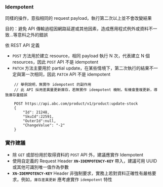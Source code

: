 ### Idempotent
同樣的操作，意指相同的 request payload，執行第二次以上並不會改變結果

目的：避免 API 傳輸過程因網路延遲或其他因素，造成應用程式例外或資料不一致...等意料之外的錯誤

依 REST API 定義

* `POST` 方法用於建立 resource，相同 payload 執行 N 次，代表建立 N 個 resources，因此 `POST` API 不是 idempotent
* `PATCH` 方法主要用於 partial update，在某些情境下，第二次執行的結果不一定與第一次相同，因此 `PATCH` API 不是 idempotent

```
    // 舉例說明，無實作 idempotent 的副作用
    // 此 API 採用差異量更新庫存，若無實作 idempotent 機制，有機會重複更新，導致庫存量錯誤

    POST https://api.abc.com/product/v1/product:update-stock
    {
        "Id": 21248,
        "SkuId":22591,
        "OuterId":null,
        "ChangeValue": "-2"
    }
```

### 實作建議
* 除 `GET` 或部份用於取得資料的 `POST` API 外，建議應實作 Idempotent
* 使用自定義的 Request Header **`XN-IDEMPOTENCY-KEY`** 帶入，建議可用 UUID 或其他可識別唯一值作為參數
* **`XN-IDEMPOTENCY-KEY`** Header 非強制要求，實務上若對資料正確性有嚴格要求，例如，`庫存差異更新` 應考慮實作 `idempotent` 特性
